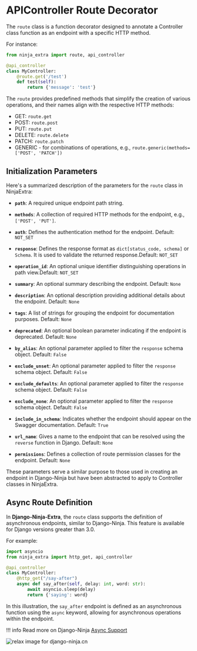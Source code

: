 # **APIController Route Decorator**
The `route` class is a function decorator designed to annotate a Controller class function as an endpoint with a specific HTTP method.

For instance:
```python
from ninja_extra import route, api_controller

@api_controller
class MyController:
    @route.get('/test')
    def test(self):
        return {'message': 'test'}

```
The `route` provides predefined methods that simplify the creation of various operations, and their names align with the respective HTTP methods:

- GET: `route.get`
- POST: `route.post`
- PUT: `route.put`
- DELETE: `route.delete`
- PATCH: `route.patch`
- GENERIC - for combinations of operations, e.g., `route.generic(methods=['POST', 'PATCH'])`


## **Initialization Parameters**
Here's a summarized description of the parameters for the `route` class in NinjaExtra:

- **`path`**: A required unique endpoint path string.

- **`methods`**: A collection of required HTTP methods for the endpoint, e.g., `['POST', 'PUT']`.

- **`auth`**: Defines the authentication method for the endpoint. Default: `NOT_SET`

- **`response`**: Defines the response format as `dict[status_code, schema]` or `Schema`. It is used to validate the returned response.Default: `NOT_SET`

- **`operation_id`**: An optional unique identifier distinguishing operations in path view.Default: `NOT_SET`

- **`summary`**: An optional summary describing the endpoint. Default: `None`

- **`description`**: An optional description providing additional details about the endpoint. Default: `None`

- **`tags`**: A list of strings for grouping the endpoint for documentation purposes. Default: `None`

- **`deprecated`**: An optional boolean parameter indicating if the endpoint is deprecated. Default: `None`

- **`by_alias`**: An optional parameter applied to filter the `response` schema object. Default: `False`

- **`exclude_unset`**: An optional parameter applied to filter the `response` schema object.  Default: `False`

- **`exclude_defaults`**: An optional parameter applied to filter the `response` schema object.  Default: `False`

- **`exclude_none`**: An optional parameter applied to filter the `response` schema object.  Default: `False`

- **`include_in_schema`**: Indicates whether the endpoint should appear on the Swagger documentation.  Default: `True`

- **`url_name`**: Gives a name to the endpoint that can be resolved using the `reverse` function in Django.  Default: `None`

- **`permissions`**: Defines a collection of route permission classes for the endpoint. Default: `None`

These parameters serve a similar purpose to those used in creating an endpoint in Django-Ninja 
but have been abstracted to apply to Controller classes in NinjaExtra.


## **Async Route Definition**
In **Django-Ninja-Extra**, the `route` class supports the definition of asynchronous endpoints, similar to Django-Ninja. 
This feature is available for Django versions greater than 3.0.

For example:

```python
import asyncio
from ninja_extra import http_get, api_controller

@api_controller
class MyController:
    @http_get("/say-after")
    async def say_after(self, delay: int, word: str):
        await asyncio.sleep(delay)
        return {'saying': word}
```

In this illustration, the `say_after` endpoint is defined as an asynchronous function using the `async` 
keyword, allowing for asynchronous operations within the endpoint.

!!! info
    Read more on Django-Ninja [Async Support](https://django-ninja.cn/async-support/#quick-example)

<img style="object-fit: cover; object-position: 50% 50%;" alt="relax image for django-ninja.cn" loading="lazy" fetchpriority="auto" aria-hidden="true" draggable="false" src="https://picsum.photos/825/47.jpg">

